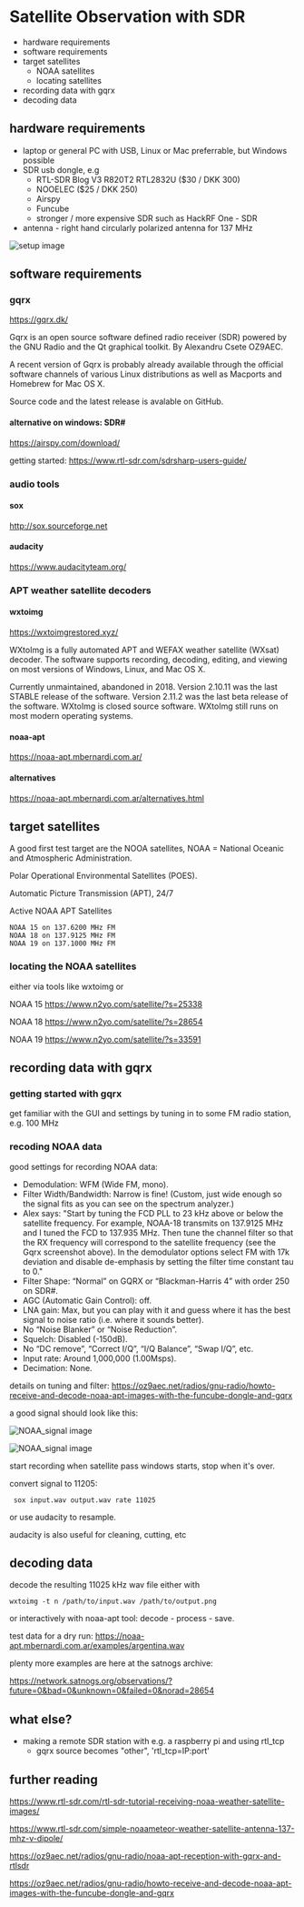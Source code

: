 # Satellite Observation with SDR

  * hardware requirements
  * software requirements
  * target satellites
    * NOAA satellites
    * locating satellites
  * recording data with gqrx
  * decoding data

## hardware requirements

  * laptop or general PC with USB, Linux or Mac preferrable, but Windows possible
  * SDR usb dongle, e.g 
    * RTL-SDR Blog V3 R820T2 RTL2832U ($30 / DKK 300)
    * NOOELEC ($25 / DKK 250)
    * Airspy
    * Funcube
    * stronger / more expensive SDR such as HackRF One - SDR 
   * antenna - right hand circularly polarized antenna for 137 MHz

![setup image](rig-setup-diagram.jpg)
    
 ## software requirements
 
 ### gqrx 
 
 https://gqrx.dk/
 
 Gqrx is an open source software defined radio receiver (SDR) powered by the GNU Radio and the Qt graphical toolkit.
 By Alexandru Csete OZ9AEC.
 
 A recent version of Gqrx is probably already available through the official software channels of various Linux distributions as well as Macports and  Homebrew for Mac OS X.

Source code and the latest release is avalable on GitHub.

#### alternative on windows: SDR#

https://airspy.com/download/

getting started: https://www.rtl-sdr.com/sdrsharp-users-guide/


### audio tools

#### sox

http://sox.sourceforge.net

#### audacity

https://www.audacityteam.org/

### APT weather satellite decoders

#### wxtoimg

https://wxtoimgrestored.xyz/

WXtoImg is a fully automated APT and WEFAX weather satellite (WXsat) decoder. The software supports recording, decoding, editing, and viewing on most versions of Windows, Linux, and Mac OS X.

Currently unmaintained, abandoned in 2018. Version 2.10.11 was the last STABLE release of the software.  Version 2.11.2 was the last beta release of the software.  WXtoImg is closed source software.  WXtoImg still runs on most modern operating systems.

#### noaa-apt

https://noaa-apt.mbernardi.com.ar/

#### alternatives

https://noaa-apt.mbernardi.com.ar/alternatives.html



## target satellites

A good first test target are the NOOA satellites, NOAA = National Oceanic and Atmospheric Administration.

Polar Operational Environmental Satellites (POES).

Automatic Picture Transmission (APT), 24/7

Active NOAA APT Satellites

    NOAA 15 on 137.6200 MHz FM
    NOAA 18 on 137.9125 MHz FM
    NOAA 19 on 137.1000 MHz FM

### locating the NOAA satellites

either via tools like wxtoimg or

NOAA 15 https://www.n2yo.com/satellite/?s=25338

NOAA 18 https://www.n2yo.com/satellite/?s=28654

NOAA 19 https://www.n2yo.com/satellite/?s=33591

## recording data with gqrx

### getting started with gqrx

get familiar with the GUI and settings by tuning in to some FM radio station, e.g. 100 MHz

### recoding NOAA data

good settings for recording NOAA data:
    
  * Demodulation: WFM (Wide FM, mono).
  * Filter Width/Bandwidth: Narrow is fine! (Custom, just wide enough so the signal fits as you can see on the spectrum analyzer.)
  * Alex says: "Start by tuning the FCD PLL to 23 kHz above or below the satellite frequency. For example, NOAA-18 transmits on 137.9125 MHz and I tuned the FCD to 137.935 MHz. Then tune the channel filter so that the RX frequency will correspond to the satellite frequency (see the Gqrx screenshot above). In the demodulator options select FM with 17k deviation and disable de-emphasis by setting the filter time constant tau to 0."
  * Filter Shape: “Normal” on GQRX or “Blackman-Harris 4” with order 250 on SDR#.
  * AGC (Automatic Gain Control): off.
  * LNA gain: Max, but you can play with it and guess where it has the best signal to noise ratio (i.e. where it sounds better).
  * No “Noise Blanker” or “Noise Reduction”.
  * Squelch: Disabled (-150dB).
  * No “DC remove”, “Correct I/Q”, “I/Q Balance”, “Swap I/Q”, etc.
  * Input rate: Around 1,000,000 (1.00Msps).
  * Decimation: None.

details on tuning and filter: https://oz9aec.net/radios/gnu-radio/howto-receive-and-decode-noaa-apt-images-with-the-funcube-dongle-and-gqrx

a good signal should look like this:

![NOAA_signal image](NOAA_APT_Wide.png)

![NOAA_signal image](NOAA_APT_Zoom-203x500.png)




start recording when satellite pass windows starts, stop when it's over.

convert signal to 11205:

```
 sox input.wav output.wav rate 11025

```
or use audacity to resample.

audacity is also useful for cleaning, cutting, etc

## decoding data

decode the resulting 11025 kHz wav file either with


```
wxtoimg -t n /path/to/input.wav /path/to/output.png

```
or interactively with noaa-apt tool:
decode - process - save.

test data for a dry run: https://noaa-apt.mbernardi.com.ar/examples/argentina.wav

plenty more examples are here at the satnogs archive:

https://network.satnogs.org/observations/?future=0&bad=0&unknown=0&failed=0&norad=28654

## what else?

  * making a remote SDR station with e.g. a raspberry pi and using rtl_tcp
     * gqrx source becomes "other", 'rtl_tcp=IP:port' 

## further reading

https://www.rtl-sdr.com/rtl-sdr-tutorial-receiving-noaa-weather-satellite-images/

https://www.rtl-sdr.com/simple-noaameteor-weather-satellite-antenna-137-mhz-v-dipole/

https://oz9aec.net/radios/gnu-radio/noaa-apt-reception-with-gqrx-and-rtlsdr

https://oz9aec.net/radios/gnu-radio/howto-receive-and-decode-noaa-apt-images-with-the-funcube-dongle-and-gqrx


